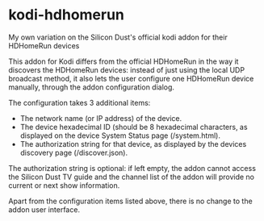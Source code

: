 # kodi-hdhomerun
My own variation on the Silicon Dust's official kodi addon for their HDHomeRun devices

This addon for Kodi differs from the official HDHomeRun in the way it discovers the HDHomeRun devices: instead of just using the local UDP broadcast method, it also lets the user configure one HDHomeRun device manually, through the addon configuration dialog.

The configuration takes 3 additional items:
- The network name (or IP address) of the device.
- The device hexadecimal ID (should be 8 hexadecimal characters, as displayed on the device System Status page (/system.html).
- The authorization string for that device, as displayed by the devices discovery page (/discover.json).

The authorization string is optional: if left empty, the addon cannot access the Silicon Dust TV guide and the channel list of the addon will provide no current or next show information.

Apart from the configuration items listed above, there is no change to the addon user interface.
